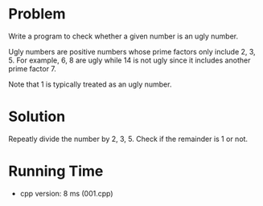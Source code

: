 # Problem

Write a program to check whether a given number is an ugly number.

Ugly numbers are positive numbers whose prime factors only include 2, 3, 5. For example, 6, 8 are ugly while 14 is not ugly since it includes another prime factor 7.

Note that 1 is typically treated as an ugly number.

# Solution

Repeatly divide the number by 2, 3, 5. Check if the remainder is 1 or not.

# Running Time

- cpp version: 8 ms (001.cpp)
